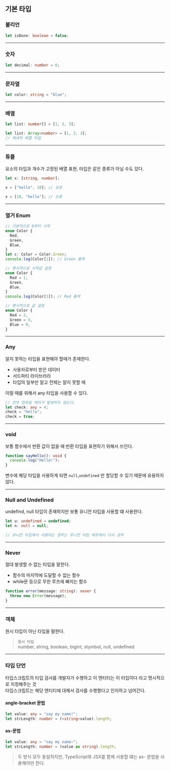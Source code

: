 ## 기본 타입

### 불리언

```ts
let isDone: boolean = false;
```

---

### 숫자

```ts
let decimal: number = 6;
```

---

### 문자열

```ts
let color: string = "blue";
```

---

### 배열

```ts
let list: number[] = [1, 2, 3];

let list: Array<number> = [1, 2, 3];
// 제네릭 배열 타입
```

---

### 튜플

요소의 타입과 개수가 고정된 배열 표현, 타입은 같은 종류가 아닐 수도 있다.

```ts
let x: [string, number];

x = ["hello", 10]; // 성공

x = [10, "hello"]; // 오류
```

---

### 열거 Enum

```ts
// 기본적으로 0부터 시작
enum Color {
  Red,
  Green,
  Blue,
}
let c: Color = Color.Green;
console.log(Color[1]); // Green 출력

// 명시적으로 시작값 설정
enum Color {
  Red = 1,
  Green,
  Blue,
}
console.log(Color[1]); // Red 출력

// 명시적으로 값 설정
enum Color {
  Red = 2,
  Green = 5,
  Blue = 9,
}
```

---

### Any

알지 못하는 타입을 표현해야 할때가 존재한다.

- 사용자로부터 받은 데이터
- 서드파티 라이브러리
- 타입의 일부만 알고 전체는 알지 못할 때

이럴 때를 위해서 any 타입을 사용할 수 있다.

```ts
// 전부 컴파일 에러가 발생하지 않는다.
let check: any = 4;
check = "hello";
check = true;
```

---

### void

보통 함수에서 반환 값이 없을 때 반환 타입을 표현하기 위해서 쓰인다.

```ts
function sayHello(): void {
  console.log("Hello!");
}
```

변수에 해당 타입을 사용하게 되면 `null`,`undefined` 만 할당할 수 있기 때문에 유용하지 않다.

---

### Null and Undefined

undefind, null 타입이 존재하지만 보통 유니언 타입을 사용할 떄 사용한다.

```ts
let u: undefined = undefined;
let n: null = null;

// 유니언 타입에서 사용되는 경우는 유니언 타입 파트에서 다시 공부
```

---

### Never

절대 발생할 수 없는 타입을 말한다.

- 함수의 마지막에 도달할 수 없는 함수
- while문 등으로 무한 루프에 빠지는 함수

```ts
function error(message: string): never {
  throw new Error(message);
}
```

---

### 객체

원시 타입이 아닌 타입을 말한다.

> `원시 타입`<br>
> number, string, boolean, bigint, stymbol, null, undefined

---

### 타입 단언

타입스크립트의 타입 검사를 개발자가 수행하고 이 엔티티는 이 타입이다 라고 명시적으로 지정해주는 것<br>
타입스크립트는 해당 엔티티에 대해서 검사를 수행했다고 인지하고 넘어간다.

#### angle-bracket 문법

```ts
let value: any = "say my name!";
let strLength: number = (<string>value).length;
```

#### as-문법

```ts
let value: any = "say my name~";
let strLength: number = (value as string).length;
```

> 두 방식 모두 동일하지만, TypeScript와 JSX를 함께 사용할 떄는 as- 문법을 사용해야만 한다.
